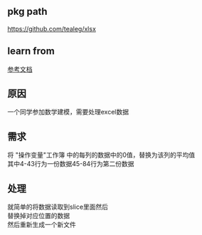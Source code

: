 ## pkg path
https://github.com/tealeg/xlsx

## learn from
[参考文档](https://www.jianshu.com/p/c1753d517fa0)

## 原因
一个同学参加数学建模，需要处理excel数据

## 需求
将 "操作变量"工作簿 中的每列的数据中的0值，替换为该列的平均值  
其中4-43行为一份数据45-84行为第二份数据  

## 处理
就简单的将数据读取到slice里面然后  
替换掉对应位置的数据  
然后重新生成一个新文件